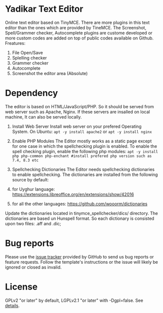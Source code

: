 # Yadikar Text Editor
Online text editor based on TinyMCE. There are more plugins in this text editor than the ones which are provided by TineMCE. The Screenshot, Spell/Grammer checker, Autocomplete plugins are custome developed or more custom codes are added on top of public codes available on Github.
Freatures:
  1. File Open/Save
  2. Splelling checker
  3. Grammer checker
  4. Autocomplete
  5. Screenshot the editor area (Absolute)

# Dependency
The editor is based on HTML/JavaScript/PHP. So it should be served from web server such as Apache, Nginx. If these servers are insalled on local machine, It can also be served locally.

1. Install Web Server
Install web server on your prefered Operating System. On Ubuntu:
`apt -y install apache2`
or
`apt -y install nginx`

2. Enable PHP Modules
The Editor mostly works as a static page except for one case in which the spellchecking plugin is enabled. To enable the spell checking plugin, enable the following php modules:
`apt -y install php php-common php-enchant #install prefered php version such as 7.4, 8.3 etc`

3. Spellchecking Dictionaries
The Editor needs spellchecking dictionaries to enable spellchecking. The dictionaries are installed from the following source by default:
1. for Uyghur language: https://extensions.libreoffice.org/en/extensions/show/42016
2. for all the other languages: https://github.com/wooorm/dictionaries

Update the dictionaries located in tinymce_spellchecker/dics/ directory. The dictionaries are based un Hunspell format. So each dictionary is consisted upon two files: .aff and .dic;

# Bug reports
Please use the [issue tracker](https://github.com/Yadikar-Cloud/Yadikar-Editor/issues) provided by GitHub to send us bug reports or feature requests. Follow the template's instructions or the issue will likely be ignored or closed as invalid.

# License
GPLv2 "or later" by default, LGPLv2.1 "or later" with -Dgpl=false. See [details](https://github.com/Yadikar-Cloud/Yadikar-Editor?tab=AGPL-3.0-1-ov-file#readme).

